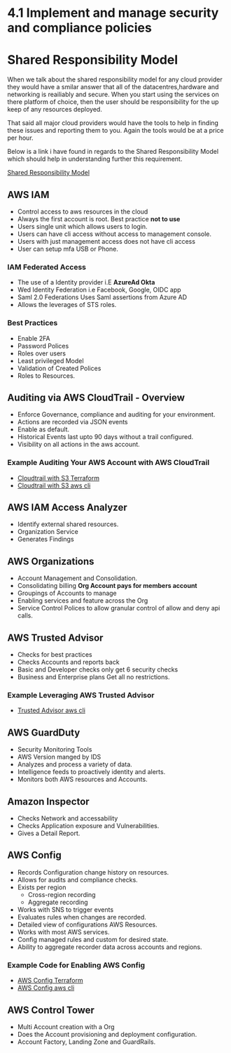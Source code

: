 # 4.1 Implement and manage security and compliance policies

# Shared Responsibility Model

When we talk about the shared responsibility model for any cloud provider they would have a smilar answer that all of the datacentres,hardware and networking is reailiably and secure.  When you start using the services on there platform of choice, then the user should be responsibility for the up keep of any resources deployed.

That said all major cloud providers would have the tools to help in finding these issues and reporting them to you.  Again the tools would be at a price per hour.

Below is a link i have found in regards to the Shared Responsibility Model which should help in understanding further this requirement.

[Shared Responsibility Model](https://www.cloudpassage.com/articles/shared-responsibility-model-explained/)

## AWS IAM 
- Control access to aws resources in the cloud
- Always the first account is root.  Best practice **not to use**
- Users single unit which allows users to login.
- Users can have cli access without access to management console.
- Users with just management access does not have cli access
- User can setup mfa USB or Phone.

### IAM Federated Access
- The use of a Identity provider i.E **AzureAd Okta**
- Wed Identity Federation i.e Facebook, Google, OIDC app
- Saml 2.0 Federations Uses Saml assertions from Azure AD
- Allows the leverages of  STS roles.

### Best Practices
- Enable 2FA
- Password Polices
- Roles over users
- Least privileged Model
- Validation of Created Polices
- Roles to Resources.

## Auditing via AWS CloudTrail - Overview
- Enforce Governance, compliance and auditing for your environment.
- Actions are recorded via JSON events
- Enable as default.
- Historical Events last upto 90 days without a trail configured.
- Visibility on all actions in the aws account.

### Example Auditing Your AWS Account with AWS CloudTrail
- [Cloudtrail with S3 Terraform](Template)
- [Cloudtrail with S3 aws cli](Template)

## AWS IAM Access Analyzer
- Identify external shared resources.
- Organization Service
- Generates Findings

## AWS Organizations
- Account Management and Consolidation.
- Consolidating billing **Org Account pays for members account**
- Groupings of Accounts to manage
- Enabling services and feature across the Org
- Service Control Polices to allow granular control of allow and deny api calls.

## AWS Trusted Advisor
- Checks for best practices
- Checks Accounts and reports back
- Basic and Developer checks only get 6 security checks
- Business and Enterprise plans Get all no restrictions.

### Example Leveraging AWS Trusted Advisor

- [Trusted Advisor aws cli](Template)

## AWS GuardDuty
- Security Monitoring Tools
- AWS Version manged by IDS
- Analyzes and process a variety of data.
- Intelligence feeds to proactively identity and alerts.
- Monitors both AWS resources and Accounts.

## Amazon Inspector
- Checks Network and accessability
- Checks Application exposure and Vulnerabilities.
- Gives a Detail Report.

## AWS Config

* Records Configuration change history on resources.
* Allows for audits and compliance checks.
* Exists per region
  - Cross-region recording
  - Aggregate recording
* Works with SNS to trigger events
* Evaluates rules when changes are recorded.
* Detailed view of configurations AWS Resources.
* Works with most AWS services.
* Config managed rules and custom for desired state.
* Ability to aggregate recorder data across accounts and regions.

### Example Code for Enabling AWS Config
- [AWS Config Terraform](Template)
- [AWS Config aws cli](Template)

## AWS Control Tower
- Multi Account creation with a Org
- Does the Account provisioning and deployment configuration.
- Account Factory, Landing Zone and GuardRails.
